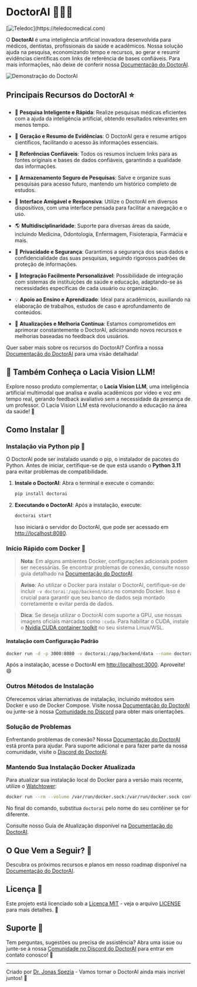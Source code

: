 # DoctorAI 👨‍⚕️🤖

[![Teledoc]([https://img.shields.io/badge/Discord-DoctorAI-blue?logo=discord&logoColor=white](https://i.postimg.cc/QCTzLfdH/wredccds.png))](https://teledocmedical.com)

O **DoctorAI** é uma inteligência artificial inovadora desenvolvida para médicos, dentistas, profissionais da saúde e acadêmicos. Nossa solução ajuda na pesquisa, economizando tempo e recursos, ao gerar e resumir evidências científicas com links de referência de bases confiáveis. Para mais informações, não deixe de conferir nossa [Documentação do DoctorAI](https://docs.teledocmedical.ai/).

![Demonstração do DoctorAI](./demo.gif)

## Principais Recursos do DoctorAI ⭐

- 🧠 **Pesquisa Inteligente e Rápida**: Realize pesquisas médicas eficientes com a ajuda da inteligência artificial, obtendo resultados relevantes em menos tempo.

- 📄 **Geração e Resumo de Evidências**: O DoctorAI gera e resume artigos científicos, facilitando o acesso às informações essenciais.

- 🔗 **Referências Confiáveis**: Todos os resumos incluem links para as fontes originais e bases de dados confiáveis, garantindo a qualidade das informações.

- 💾 **Armazenamento Seguro de Pesquisas**: Salve e organize suas pesquisas para acesso futuro, mantendo um histórico completo de estudos.

- 📱 **Interface Amigável e Responsiva**: Utilize o DoctorAI em diversos dispositivos, com uma interface pensada para facilitar a navegação e o uso.

- 🌎 **Multidisciplinaridade**: Suporte para diversas áreas da saúde, incluindo Medicina, Odontologia, Enfermagem, Fisioterapia, Farmácia e mais.

- 🔐 **Privacidade e Segurança**: Garantimos a segurança dos seus dados e confidencialidade das suas pesquisas, seguindo rigorosos padrões de proteção de informações.

- 🤝 **Integração Facilmente Personalizável**: Possibilidade de integração com sistemas de instituições de saúde e educação, adaptando-se às necessidades específicas de cada usuário ou organização.

- 💡 **Apoio ao Ensino e Aprendizado**: Ideal para acadêmicos, auxiliando na elaboração de trabalhos, estudos de caso e aprofundamento de conteúdos.

- 🌟 **Atualizações e Melhoria Contínua**: Estamos comprometidos em aprimorar constantemente o DoctorAI, adicionando novos recursos e melhorias baseadas no feedback dos usuários.

Quer saber mais sobre os recursos do DoctorAI? Confira a nossa [Documentação do DoctorAI](https://docs.teledocmedical.ai/) para uma visão detalhada!

## 🔗 Também Conheça o Lacia Vision LLM!

Explore nosso produto complementar, o **Lacia Vision LLM**, uma inteligência artificial multimodal que analisa e avalia acadêmicos por vídeo e voz em tempo real, gerando feedback avaliativo sem a necessidade da presença de um professor. O Lacia Vision LLM está revolucionando a educação na área da saúde! 🚀

## Como Instalar 🚀

### Instalação via Python pip 🐍

O DoctorAI pode ser instalado usando o pip, o instalador de pacotes do Python. Antes de iniciar, certifique-se de que está usando o **Python 3.11** para evitar problemas de compatibilidade.

1. **Instale o DoctorAI**:
   Abra o terminal e execute o comando:

   ```bash
   pip install doctorai
   ```

2. **Executando o DoctorAI**:
   Após a instalação, execute:

   ```bash
   doctorai start
   ```

   Isso iniciará o servidor do DoctorAI, que pode ser acessado em [http://localhost:8080](http://localhost:8080).

### Início Rápido com Docker 🐳

> **Nota**: Em alguns ambientes Docker, configurações adicionais podem ser necessárias. Se encontrar problemas de conexão, consulte nosso guia detalhado na [Documentação do DoctorAI](https://docs.teledocmedical.ai/).

> **Aviso**: Ao utilizar o Docker para instalar o DoctorAI, certifique-se de incluir `-v doctorai:/app/backend/data` no comando Docker. Isso é crucial para garantir que seu banco de dados seja montado corretamente e evitar perda de dados.

> **Dica**: Se deseja utilizar o DoctorAI com suporte a GPU, use nossas imagens oficiais marcadas como `:cuda`. Para habilitar o CUDA, instale o [Nvidia CUDA container toolkit](https://docs.nvidia.com/dgx/nvidia-container-runtime-upgrade/) no seu sistema Linux/WSL.

#### Instalação com Configuração Padrão

```bash
docker run -d -p 3000:8080 -v doctorai:/app/backend/data --name doctorai --restart always ghcr.io/teledoc/doctorai:latest
```

Após a instalação, acesse o DoctorAI em [http://localhost:3000](http://localhost:3000). Aproveite! 😄

### Outros Métodos de Instalação

Oferecemos várias alternativas de instalação, incluindo métodos sem Docker e uso de Docker Compose. Visite nossa [Documentação do DoctorAI](https://docs.teledocmedical.ai/) ou junte-se à nossa [Comunidade no Discord](https://teledocmedical.com) para obter mais orientações.

### Solução de Problemas

Enfrentando problemas de conexão? Nossa [Documentação do DoctorAI](https://docs.teledocmedical.ai/) está pronta para ajudar. Para suporte adicional e para fazer parte da nossa comunidade, visite o [Discord do DoctorAI](https://teledocmedical.com).

### Mantendo Sua Instalação Docker Atualizada

Para atualizar sua instalação local do Docker para a versão mais recente, utilize o [Watchtower](https://containrrr.dev/watchtower/):

```bash
docker run --rm --volume /var/run/docker.sock:/var/run/docker.sock containrrr/watchtower --run-once doctorai
```

No final do comando, substitua `doctorai` pelo nome do seu contêiner se for diferente.

Consulte nosso Guia de Atualização disponível na [Documentação do DoctorAI](https://docs.teledocmedical.ai/).

## O Que Vem a Seguir? 🌟

Descubra os próximos recursos e planos em nosso roadmap disponível na [Documentação do DoctorAI](https://docs.teledocmedical.ai/).

## Licença 📜

Este projeto está licenciado sob a [Licença MIT](LICENSE) - veja o arquivo [LICENSE](LICENSE) para mais detalhes. 📄

## Suporte 💬

Tem perguntas, sugestões ou precisa de assistência? Abra uma issue ou junte-se à nossa [Comunidade no Discord do DoctorAI](https://teledocmedical.com/) para entrar em contato conosco! 🤝

---

Criado por [Dr. Jonas Spezia](https://github.com/jonasspezia) - Vamos tornar o DoctorAI ainda mais incrível juntos! 💪
